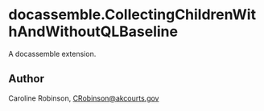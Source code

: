 # docassemble.CollectingChildrenWithAndWithoutQLBaseline

A docassemble extension.

## Author

Caroline Robinson, CRobinson@akcourts.gov


